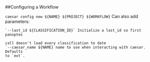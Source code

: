 

##Configuring a Workflow

`caesar config new ${NAME} ${PROJECT} ${WORKFLOW}`
Can also add parameters:

    `--last_id ${CLASSIFICATION_ID}` Initialize a last_id so first panoptes

    call doesn't load every classification to date
    `--caesar_name ${NAME} name to use when interacting with caesar. Defaults
    to `ext`.
